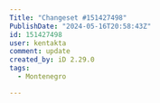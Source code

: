 ```yaml
---
Title: "Changeset #151427498"
PublishDate: "2024-05-16T20:58:43Z"
id: 151427498
user: kentakta
comment: update
created_by: iD 2.29.0
tags:
  - Montenegro

---
```

